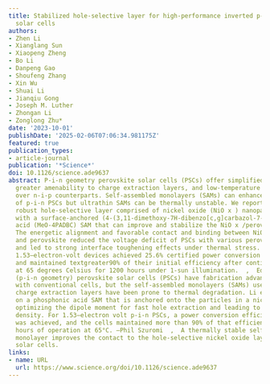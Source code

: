 ```yaml
---
title: Stabilized hole-selective layer for high-performance inverted p-i-n perovskite
  solar cells
authors:
- Zhen Li
- Xianglang Sun
- Xiaopeng Zheng
- Bo Li
- Danpeng Gao
- Shoufeng Zhang
- Xin Wu
- Shuai Li
- Jianqiu Gong
- Joseph M. Luther
- Zhongan Li
- Zonglong Zhu*
date: '2023-10-01'
publishDate: '2025-02-06T07:06:34.981175Z'
featured: true
publication_types:
- article-journal
publication: '*Science*'
doi: 10.1126/science.ade9637
abstract: P-i-n geometry perovskite solar cells (PSCs) offer simplified fabrication,
  greater amenability to charge extraction layers, and low-temperature processing
  over n-i-p counterparts. Self-assembled monolayers (SAMs) can enhance the performance
  of p-i-n PSCs but ultrathin SAMs can be thermally unstable. We report a thermally
  robust hole-selective layer comprised of nickel oxide (NiO x ) nanoparticle film
  with a surface-anchored (4-(3,11-dimethoxy-7H-dibenzo[c,g]carbazol-7-yl)butyl)phosphonic
  acid (MeO-4PADBC) SAM that can improve and stabilize the NiO x /perovskite interface.
  The energetic alignment and favorable contact and binding between NiO x /MeO-4PADBC
  and perovskite reduced the voltage deficit of PSCs with various perovskite compositions
  and led to strong interface toughening effects under thermal stress. The resulting
  1.53–electron-volt devices achieved 25.6% certified power conversion efficiency
  and maintained textgreater90% of their initial efficiency after continuously operating
  at 65 degrees Celsius for 1200 hours under 1-sun illumination.  ,  Editor’s summary  Inverted
  (p-i-n geometry) perovskite solar cells (PSCs) have fabrication advantages compared
  with conventional cells, but the self-assembled monolayers (SAMs) used to stabilize
  charge extraction layers have been prone to thermal degradation. Li et al . report
  on a phosphonic acid SAM that is anchored onto the particles in a nickel oxide film,
  optimizing the dipole moment for fast hole extraction and leading to a low defect
  density. For 1.53–electron volt p-i-n PSCs, a power conversion efficiency of 25.6%
  was achieved, and the cells maintained more than 90% of that efficiency after 1200
  hours of operation at 65°C. —Phil Szuromi  ,  A thermally stable self-assembled
  monolayer improves the contact to the hole-selective nickel oxide layer in perovskite
  solar cells.
links:
- name: URL
  url: https://www.science.org/doi/10.1126/science.ade9637
---
```

